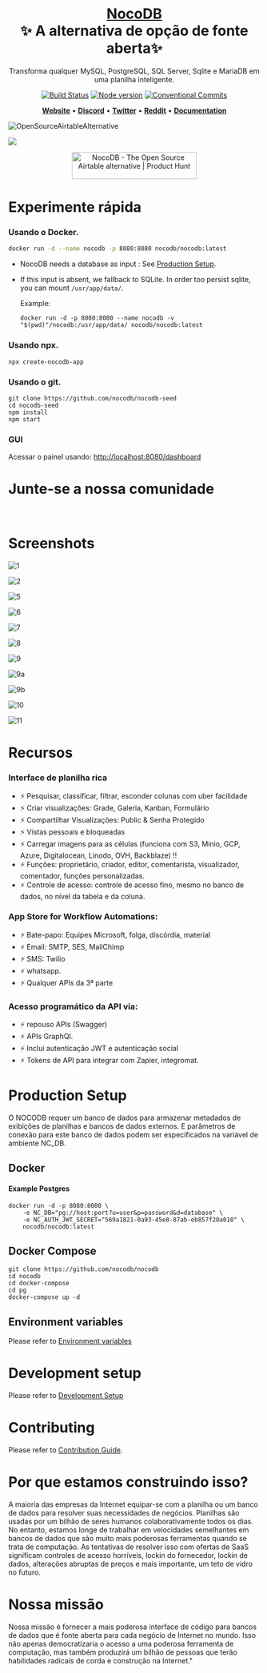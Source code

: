 <h1 align="center" style="border-bottom: none">
    <b>
        <a href="https://www.nocodb.com">NocoDB </a><br>
    </b>
    ✨ A alternativa de opção de fonte aberta✨ <br>

</h1>
<p align="center">
Transforma qualquer MySQL, PostgreSQL, SQL Server, Sqlite e MariaDB em uma planilha inteligente. 
</p>
<div align="center">
 
[![Build Status](https://travis-ci.org/dwyl/esta.svg?branch=master)](https://travis-ci.com/github/NocoDB/NocoDB) 
[![Node version](https://img.shields.io/badge/node-%3E%3D%2014.18.0-brightgreen)](http://nodejs.org/download/)
[![Conventional Commits](https://img.shields.io/badge/Conventional%20Commits-1.0.0-green.svg)](https://conventionalcommits.org)

</div>

<p align="center">
    <a href="http://www.nocodb.com"><b>Website</b></a> •
    <a href="https://discord.gg/5RgZmkW"><b>Discord</b></a> •
    <a href="https://twitter.com/nocodb"><b>Twitter</b></a> •
    <a href="https://www.reddit.com/r/NocoDB/"><b>Reddit</b></a> •
    <a href="https://docs.nocodb.com/"><b>Documentation</b></a>
</p>

![OpenSourceAirtableAlternative](https://user-images.githubusercontent.com/5435402/133762127-e94da292-a1c3-4458-b09a-02cd5b57be53.png)

<img src="https://static.scarf.sh/a.png?x-pxid=c12a77cc-855e-4602-8a0f-614b2d0da56a" />

<p align="center">
  <a href="https://www.producthunt.com/posts/nocodb?utm_source=badge-featured&utm_medium=badge&utm_souce=badge-nocodb" target="_blank"><img src="https://api.producthunt.com/widgets/embed-image/v1/featured.svg?post_id=297536&theme=dark" alt="NocoDB - The Open Source Airtable alternative | Product Hunt" style="width: 250px; height: 54px;" width="250" height="54" /></a>
</p>

# Experimente rápida

### Usando o Docker.

```bash
docker run -d --name nocodb -p 8080:8080 nocodb/nocodb:latest
```

- NocoDB needs a database as input : See [Production Setup](https://github.com/nocodb/nocodb/blob/master/README.md#production-setup).
- If this input is absent, we fallback to SQLite. In order too persist sqlite, you can mount `/usr/app/data/`. 

  Example:

  ```
  docker run -d -p 8080:8080 --name nocodb -v "$(pwd)"/nocodb:/usr/app/data/ nocodb/nocodb:latest
  ```

### Usando npx.

```
npx create-nocodb-app
```

### Usando o git.

```
git clone https://github.com/nocodb/nocodb-seed
cd nocodb-seed
npm install
npm start
```

### GUI

Acessar o painel usando: [http://localhost:8080/dashboard](http://localhost:8080/dashboard)

# Junte-se a nossa comunidade

<a href="https://discord.gg/5RgZmkW">
<img src="https://discordapp.com/api/guilds/661905455894888490/widget.png?style=banner3" alt="">
</a>
<br>
<br>

# Screenshots

![1](https://user-images.githubusercontent.com/86527202/136070349-cacc406d-9efe-406f-9aa2-1b81564332a7.png)
<br>

![2](https://user-images.githubusercontent.com/86527202/136070360-706a4976-c4c9-4fde-b66c-73b54199799a.png)
<br>

![5](https://user-images.githubusercontent.com/86527202/136070372-08c34b1a-9ecf-4486-b6db-23b2dc135afa.png)
<br>

![6](https://user-images.githubusercontent.com/86527202/136070375-337a5d77-7b97-496d-9634-e8d86014b357.png)
<br>

![7](https://user-images.githubusercontent.com/86527202/136070379-159bb1b7-0f36-46c6-a6ea-b1f8a3cb0568.png)
<br>

![8](https://user-images.githubusercontent.com/86527202/136070385-de1c34b3-0ecd-4127-8706-32fbd8675cb2.png)
<br>

![9](https://user-images.githubusercontent.com/86527202/136070398-24abb3d4-a76f-4c45-979e-9ef93691bc7f.png)
<br>

![9a](https://user-images.githubusercontent.com/86527202/136070405-5809d0c9-9280-4935-8d98-105f37f898a7.png)
<br>

![9b](https://user-images.githubusercontent.com/86527202/136070410-09ae3f18-95d0-40f1-b525-b05f888573ff.png)
<br>

![10](https://user-images.githubusercontent.com/86527202/136070414-0ea0890f-734c-473c-977b-bbf46a812557.png)
<br>

![11](https://user-images.githubusercontent.com/86527202/136070417-7fd60c3b-8dd2-4cdb-a6dd-1eec80e636ac.png)
<br>

# Recursos

### Interface de planilha rica

- ⚡ Pesquisar, classificar, filtrar, esconder colunas com uber facilidade
- ⚡ Criar visualizações: Grade, Galeria, Kanban, Formulário
- ⚡ Compartilhar Visualizações: Public & Senha Protegido
- ⚡ Vistas pessoais e bloqueadas
- ⚡ Carregar imagens para as células (funciona com S3, Minio, GCP, Azure, Digitalocean, Linodo, OVH, Backblaze) !!
- ⚡ Funções: proprietário, criador, editor, comentarista, visualizador, comentador, funções personalizadas.
- ⚡ Controle de acesso: controle de acesso fino, mesmo no banco de dados, no nível da tabela e da coluna.

### App Store for Workflow Automations:

- ⚡ Bate-papo: Equipes Microsoft, folga, discórdia, material
- ⚡ Email: SMTP, SES, MailChimp
- ⚡ SMS: Twilio
- ⚡ whatsapp.
- ⚡ Qualquer APIs da 3ª parte

### Acesso programático da API via:

- ⚡ repouso APIs (Swagger)
- ⚡ APIs GraphQl.
- ⚡ Inclui autenticação JWT e autenticação social
- ⚡ Tokens de API para integrar com Zapier, integromat.

# Production Setup

O NOCODB requer um banco de dados para armazenar metadados de exibições de planilhas e bancos de dados externos. E parâmetros de conexão para este banco de dados podem ser especificados na variável de ambiente NC_DB.

## Docker

#### Example Postgres

```
docker run -d -p 8080:8080 \
    -e NC_DB="pg://host:port?u=user&p=password&d=database" \
    -e NC_AUTH_JWT_SECRET="569a1821-0a93-45e8-87ab-eb857f20a010" \
    nocodb/nocodb:latest
```


## Docker Compose

```
git clone https://github.com/nocodb/nocodb
cd nocodb
cd docker-compose
cd pg 
docker-compose up -d
```

## Environment variables

Please refer to [Environment variables](https://docs.nocodb.com/getting-started/self-hosted/environment-variables)

# Development setup

Please refer to [Development Setup](https://docs.nocodb.com/engineering/development-setup)

# Contributing

Please refer to [Contribution Guide](https://github.com/nocodb/nocodb/blob/master/.github/CONTRIBUTING.md).

# Por que estamos construindo isso?

A maioria das empresas da Internet equipar-se com a planilha ou um banco de dados para resolver suas necessidades de negócios. Planilhas são usadas por um bilhão de seres humanos colaborativamente todos os dias. No entanto, estamos longe de trabalhar em velocidades semelhantes em bancos de dados que são muito mais poderosas ferramentas quando se trata de computação. As tentativas de resolver isso com ofertas de SaaS significam controles de acesso horríveis, lockin do fornecedor, lockin de dados, alterações abruptas de preços e mais importante, um teto de vidro no futuro.

# Nossa missão

Nossa missão é fornecer a mais poderosa interface de código para bancos de dados que é fonte aberta para cada negócio de Internet no mundo. Isso não apenas democratizaria o acesso a uma poderosa ferramenta de computação, mas também produzirá um bilhão de pessoas que terão habilidades radicais de corda e construção na Internet."

